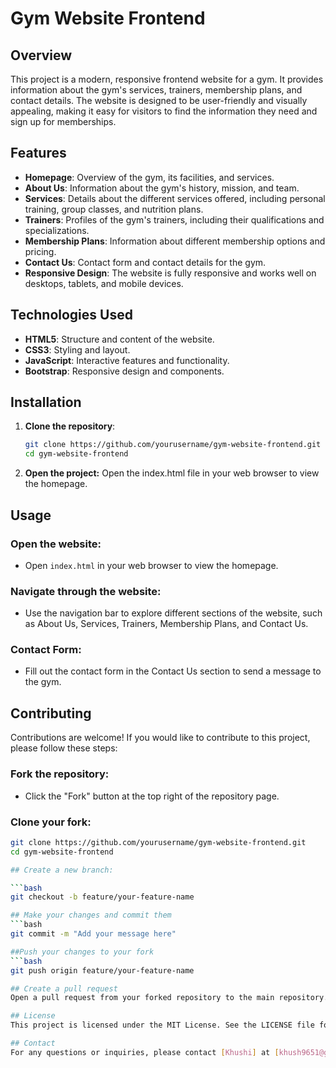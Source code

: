 # Gym Website Frontend

## Overview

This project is a modern, responsive frontend website for a gym. It provides information about the gym's services, trainers, membership plans, and contact details. The website is designed to be user-friendly and visually appealing, making it easy for visitors to find the information they need and sign up for memberships.

## Features

- **Homepage**: Overview of the gym, its facilities, and services.
- **About Us**: Information about the gym's history, mission, and team.
- **Services**: Details about the different services offered, including personal training, group classes, and nutrition plans.
- **Trainers**: Profiles of the gym's trainers, including their qualifications and specializations.
- **Membership Plans**: Information about different membership options and pricing.
- **Contact Us**: Contact form and contact details for the gym.
- **Responsive Design**: The website is fully responsive and works well on desktops, tablets, and mobile devices.

## Technologies Used

- **HTML5**: Structure and content of the website.
- **CSS3**: Styling and layout.
- **JavaScript**: Interactive features and functionality.
- **Bootstrap**: Responsive design and components.

## Installation

1. **Clone the repository**:
   ```bash
   git clone https://github.com/yourusername/gym-website-frontend.git
   cd gym-website-frontend
2. **Open the project:**
   Open the index.html file in your web browser to view the homepage.

## Usage

### Open the website:

- Open `index.html` in your web browser to view the homepage.

### Navigate through the website:

- Use the navigation bar to explore different sections of the website, such as About Us, Services, Trainers, Membership Plans, and Contact Us.

### Contact Form:

- Fill out the contact form in the Contact Us section to send a message to the gym.

## Contributing

Contributions are welcome! If you would like to contribute to this project, please follow these steps:

### Fork the repository:

- Click the "Fork" button at the top right of the repository page.

### Clone your fork:

```bash
git clone https://github.com/yourusername/gym-website-frontend.git
cd gym-website-frontend

## Create a new branch:

```bash
git checkout -b feature/your-feature-name

## Make your changes and commit them
```bash
git commit -m "Add your message here"

##Push your changes to your fork
```bash
git push origin feature/your-feature-name

## Create a pull request
Open a pull request from your forked repository to the main repository.

## License
This project is licensed under the MIT License. See the LICENSE file for details.

## Contact
For any questions or inquiries, please contact [Khushi] at [khush9651@gmail.com].
